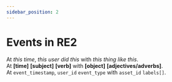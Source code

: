 ```yaml
---
sidebar_position: 2
---
```


# Events in RE2

At _this time_, _this user_ _did this_ with _this thing_ _like this_.  
At **[time]** **[subject]** **[verb]** with **[object]** **[adjectives/adverbs]**.  
At `event_timestamp`, `user_id` `event_type` with `asset_id` `labels[]`.  


